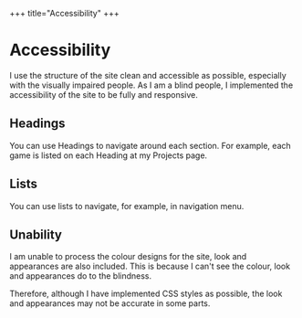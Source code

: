 +++
title="Accessibility"
+++
# Accessibility
I use the structure of the site clean and accessible as possible, especially with the visually impaired people. As I am a blind people, I implemented the accessibility of the site to be fully and responsive.

## Headings
You can use Headings to navigate around each section. For example, each game is listed on each Heading at my Projects page.

## Lists
You can use lists to navigate, for example, in navigation menu.

## Unability
I am unable to process the colour designs for the site, look and appearances are also included. This is because I can't see the colour, look and appearances do to the blindness.

Therefore, although I have implemented CSS styles as possible, the look and appearances may not be accurate in some parts.